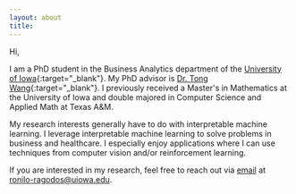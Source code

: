 ```yaml
---
layout: about
title: 
---
```


Hi,

I am a PhD student in the Business Analytics department of the [University of Iowa](https://tippie.uiowa.edu/about/business-analytics-department){:target="_blank"}. My PhD advisor is [Dr. Tong Wang](https://www.biz.uiowa.edu/tongwang/){:target="_blank"}. I previously received a Master's in Mathematics at the University of Iowa and double majored in Computer Science and Applied Math at Texas A&M.

My research interests generally have to do with interpretable machine learning. I leverage interpretable machine learning to solve problems in business and healthcare. I especially enjoy applications where I can use techniques from computer vision and/or reinforcement learning.

If you are interested in my research, feel free to reach out via [email](mailto:ronilo-ragodos@uiowa.edu) at ronilo-ragodos@uiowa.edu.
